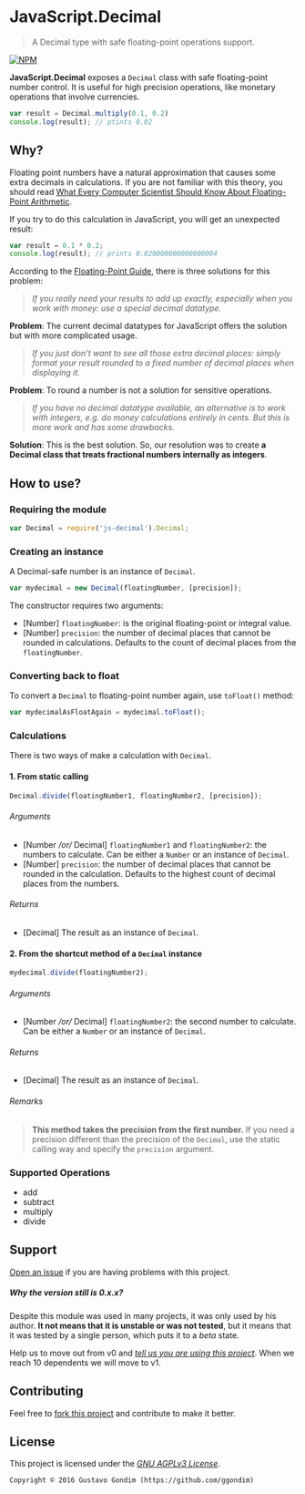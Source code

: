 # JavaScript.Decimal
> A Decimal type with safe floating-point operations support.

[![NPM](https://nodei.co/npm/js-decimal.png)](https://nodei.co/npm/js-decimal/)

**JavaScript.Decimal** exposes a `Decimal` class with safe floating-point number control. It is useful for high precision operations, like monetary operations that involve currencies.

```javascript
var result = Decimal.multiply(0.1, 0.2) 
console.log(result); // ptints 0.02
``` 

## Why?

Floating point numbers have a natural approximation that causes some extra decimals in calculations. If you are not familiar with this theory, you should read [What Every Computer Scientist Should Know About Floating-Point Arithmetic](http://docs.oracle.com/cd/E19957-01/806-3568/ncg_goldberg.html).

If you try to do this calculation in JavaScript, you will get an unexpected result:

```javascript
var result = 0.1 * 0.2;
console.log(result); // prints 0.020000000000000004
``` 

According to the [Floating-Point Guide](http://floating-point-gui.de/basic/), there is three solutions for this problem:

> *If you really need your results to add up exactly, especially when you work with money: use a special decimal datatype.*

**Problem**: The current decimal datatypes for JavaScript offers the solution but with more complicated usage.

> *If you just don’t want to see all those extra decimal places: simply format your result rounded to a fixed number of decimal places when displaying it.*

**Problem**: To round a number is not a solution for sensitive operations.

> *If you have no decimal datatype available, an alternative is to work with integers, e.g. do money calculations entirely in cents. But this is more work and has some drawbacks.*

**Solution**: This is the best solution. So, our resolution was to create **a Decimal class that treats fractional numbers internally as integers**.

## How to use?

### Requiring the module

```javascript
var Decimal = require('js-decimal').Decimal;
```

### Creating an instance

A Decimal-safe number is an instance of `Decimal`.

```javascript
var mydecimal = new Decimal(floatingNumber, [precision]);
```

The constructor requires two arguments:

- [Number] `floatingNumber`: is the original floating-point or integral value.
- [Number] `precision`: the number of decimal places that cannot be rounded in calculations. Defaults to the count of decimal places from the `floatingNumber`.

### Converting back to float

To convert a `Decimal` to floating-point number again, use `toFloat()` method:

```javascript
var mydecimalAsFloatAgain = mydecimal.toFloat();
```

### Calculations

There is two ways of make a calculation with `Decimal`.

#### 1. From static calling

```javascript
Decimal.divide(floatingNumber1, floatingNumber2, [precision]);
```

###### Arguments
- [Number _/or/_ Decimal] `floatingNumber1` and `floatingNumber2`: the numbers to calculate. Can be either a `Number` or an instance of `Decimal`.
- [Number] `precision`: the number of decimal places that cannot be rounded in the calculation. Defaults to the highest count of decimal places from the numbers.

###### Returns
- [Decimal] The result as an instance of `Decimal`.

#### 2. From the shortcut method of a `Decimal` instance
```javascript
mydecimal.divide(floatingNumber2);
```

###### Arguments
- [Number _/or/_ Decimal] `floatingNumber2`: the second number to calculate. Can be either a `Number` or an instance of `Decimal`.

###### Returns
- [Decimal] The result as an instance of `Decimal`.

###### Remarks
> **This method takes the precision from the first number.** If you need a precision different than the precision of the `Decimal`, use the static calling way and specify the `precision` argument.

### Supported Operations

- add
- subtract
- multiply
- divide

## Support

[Open an issue](https://github.com/ggondim/JavaScript.Decimal/issues/new) if you are having problems with this project.

##### Why the version still is 0.x.x?

Despite this module was used in many projects, it was only used by his author. **It not means that it is unstable or was not tested**, but it means that it was tested by a single person, which puts it to a *beta* state.

Help us to move out from v0 and *[tell us you are using this project](mailto:gustavospgondim@gmail.com)*. When we reach 10 dependents we will move to v1.

## Contributing

Feel free to [fork this project](https://github.com/ggondim/JavaScript.Decimal#fork-destination-box) and contribute to make it better.

## License

This project is licensed under the *[GNU AGPLv3 License](https://github.com/ggondim/JavaScript.Decimal/blob/master/LICENSE)*.

```
Copyright © 2016 Gustavo Gondim (https://github.com/ggondim)
```
